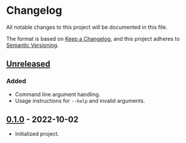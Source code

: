 # Changelog

All notable changes to this project will be documented in this file.

The format is based on [Keep a Changelog](https://keepachangelog.com/en/1.0.0/),
and this project adheres to [Semantic Versioning](https://semver.org/spec/v2.0.0.html).

## [Unreleased]

### Added

- Command line argument handling.
- Usage instructions for `--help` and invalid arguments.

## [0.1.0] - 2022-10-02

- Initialized project.

[Unreleased]: https://github.com/sonro/narrate/compare/v0.1.0...HEAD
[0.1.0]: https://github.com/sonro/narrate/releases/tag/v0.1.0
